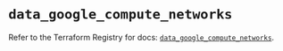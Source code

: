 # `data_google_compute_networks`

Refer to the Terraform Registry for docs: [`data_google_compute_networks`](https://registry.terraform.io/providers/hashicorp/google/6.49.0/docs/data-sources/compute_networks).
